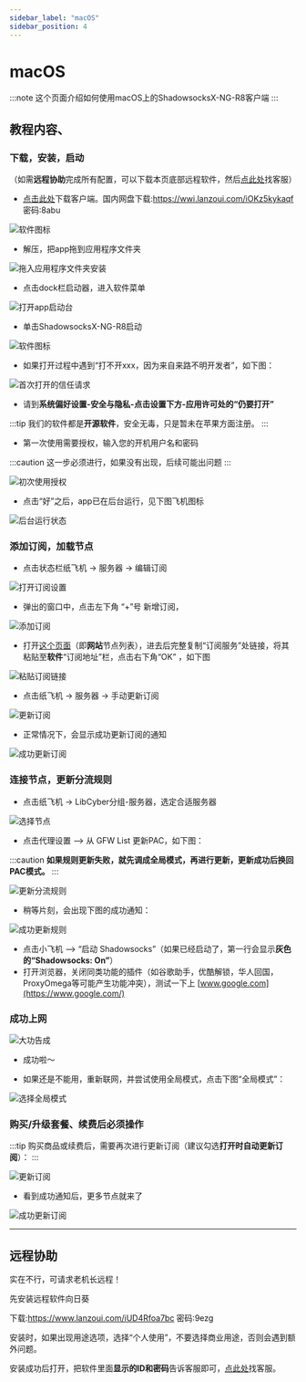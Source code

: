 ```yaml
---
sidebar_label: "macOS"
sidebar_position: 4
---
```

# macOS

:::note
这个页面介绍如何使用macOS上的ShadowsocksX-NG-R8客户端
:::

## 教程内容、

### 下载，安装，启动

（如需**远程协助**完成所有配置，可以下载本页底部远程软件，然后[点此处](https://go.crisp.chat/chat/embed/?website_id=9bf1c6d9-b23b-4b0c-95aa-fbeac29d2be6)找客服）

- [点击此处](https://panel.libcyber.xyz/clients/ShadowsocksX-NG-R8-1.4.4.dmg)下载客户端。国内网盘下载:https://wwi.lanzoui.com/iOKz5kykaqf 密码:8abu

![软件图标][dmg-icon]

- 解压，把app拖到应用程序文件夹

![拖入应用程序文件夹安装][install]

- 点击dock栏启动器，进入软件菜单

![打开app启动台][launchpad]

- 单击ShadowsocksX-NG-R8启动

![软件图标][app-icon]

- 如果打开过程中遇到“打不开xxx，因为来自来路不明开发者”，如下图：

![首次打开的信任请求][trust]

- 请到**系统偏好设置-安全与隐私-点击设置下方-应用许可处的“仍要打开”**

:::tip
我们的软件都是**开源软件**，安全无毒，只是暂未在苹果方面注册。
:::

- 第一次使用需要授权，输入您的开机用户名和密码

:::caution
这一步必须进行，如果没有出现，后续可能出问题
:::

![初次使用授权][authorize]

- 点击“好”之后，app已在后台运行，见下图飞机图标

![后台运行状态][running]

### 添加订阅，加载节点

- 点击状态栏纸飞机 -> 服务器 -> 编辑订阅 

![打开订阅设置][sub-setting]

- 弹出的窗口中，点击左下角 “+”号 新增订阅，

![添加订阅][add-sub]

- 打开[这个页面](https://panel.libcyber.xyz/nodeList)（即**网站**节点列表），进去后完整复制“订阅服务”处链接，将其粘贴至**软件**“订阅地址”栏，点击右下角“OK” ，如下图

![粘贴订阅链接][paste-link]

- 点击纸飞机 -> 服务器 -> 手动更新订阅 


![更新订阅][update-node]


- 正常情况下，会显示成功更新订阅的通知

![成功更新订阅][update-node-success]


### 连接节点，更新分流规则

- 点击纸飞机 -> LibCyber分组-服务器，选定合适服务器 

![选择节点][select-node]


- 点击代理设置 --> 从 GFW List 更新PAC，如下图：

:::caution
**如果规则更新失败，就先调成全局模式，再进行更新，更新成功后换回PAC模式。**
:::

![更新分流规则][update-pac]

- 稍等片刻，会出现下图的成功通知：

![成功更新规则][update-pac-success]


- 点击小飞机 --> “启动 Shadowsocks”（如果已经启动了，第一行会显示**灰色的“Shadowsocks: On”**）
- 打开浏览器，关闭同类功能的插件（如谷歌助手，优酷解锁，华人回国，ProxyOmega等可能产生功能冲突），测试一下上 [www.google.com](https://www.google.com/)


### 成功上网

![大功告成][success]

- 成功啦～

- 如果还是不能用，重新联网，并尝试使用全局模式，点击下图“全局模式”：

![选择全局模式][all-proxy]


### 购买/升级套餐、续费后必须操作

:::tip
购买商品或续费后，需要再次进行更新订阅（建议勾选**打开时自动更新订阅**）：
:::

![更新订阅][update-node]

- 看到成功通知后，更多节点就来了

![成功更新订阅][update-node-success]



---

## 远程协助

实在不行，可请求老机长远程！

先安装远程软件向日葵

下载:https://www.lanzoui.com/iUD4Rfoa7bc 密码:9ezg

安装时，如果出现用途选项，选择“个人使用”，不要选择商业用途，否则会遇到额外问题。

安装成功后打开，把软件里面**显示的ID和密码**告诉客服即可，[点此处](https://go.crisp.chat/chat/embed/?website_id=9bf1c6d9-b23b-4b0c-95aa-fbeac29d2be6)找客服。


[dmg-icon]: https://cdn.jsdelivr.net/gh/LibCyber/docs-cdn@v1.0.0/assets/shadow-macos/dmg-icon.jpg "安装包"
[install]: https://cdn.jsdelivr.net/gh/LibCyber/docs-cdn@v1.0.0/assets/shadow-macos/install.jpg "拖入应用程序文件夹安装"
[launchpad]: https://cdn.jsdelivr.net/gh/LibCyber/docs-cdn@v1.0.0/assets/shadow-macos/launchpad.jpg "打开app启动台"
[app-icon]: https://cdn.jsdelivr.net/gh/LibCyber/docs-cdn@v1.0.0/assets/shadow-macos/app-icon.jpg "软件图标"
[trust]: https://cdn.jsdelivr.net/gh/LibCyber/docs-cdn@v1.0.0/assets/shadow-macos/trust.jpg "首次打开的信任请求"
[authorize]: https://cdn.jsdelivr.net/gh/LibCyber/docs-cdn@v1.0.0/assets/shadow-macos/authorize.jpg "初次使用授权"
[running]: https://cdn.jsdelivr.net/gh/LibCyber/docs-cdn@v1.0.0/assets/shadow-macos/running.jpg "后台运行状态"
[sub-setting]: https://cdn.jsdelivr.net/gh/LibCyber/docs-cdn@v1.0.0/assets/shadow-macos/sub-setting.jpg "打开订阅设置"
[add-sub]: https://cdn.jsdelivr.net/gh/LibCyber/docs-cdn@v1.0.0/assets/shadow-macos/add-sub.jpg "添加订阅"
[paste-link]: https://cdn.jsdelivr.net/gh/LibCyber/docs-cdn@v1.0.0/assets/shadow-macos/paste-link.jpg "粘贴订阅链接"
[update-node]: https://cdn.jsdelivr.net/gh/LibCyber/docs-cdn@v1.0.0/assets/shadow-macos/update-node.jpg "更新订阅"
[update-node-success]: https://cdn.jsdelivr.net/gh/LibCyber/docs-cdn@v1.0.0/assets/shadow-macos/update-node-success.jpg "成功更新订阅"
[select-node]: https://cdn.jsdelivr.net/gh/LibCyber/docs-cdn@v1.0.0/assets/shadow-macos/select-node.jpg "选择节点"
[update-pac]: https://cdn.jsdelivr.net/gh/LibCyber/docs-cdn@v1.0.0/assets/shadow-macos/update-pac.jpg "更新分流规则"
[update-pac-success]: https://cdn.jsdelivr.net/gh/LibCyber/docs-cdn@v1.0.0/assets/shadow-macos/update-pac-success.jpg "成功更新规则"
[all-proxy]: https://cdn.jsdelivr.net/gh/LibCyber/docs-cdn@v1.0.0/assets/shadow-macos/all-proxy.jpg "选择全局模式"
[success]: https://cdn.jsdelivr.net/gh/LibCyber/docs-cdn@v1.0.0/assets/shadow-macos/success.jpg "大功告成"